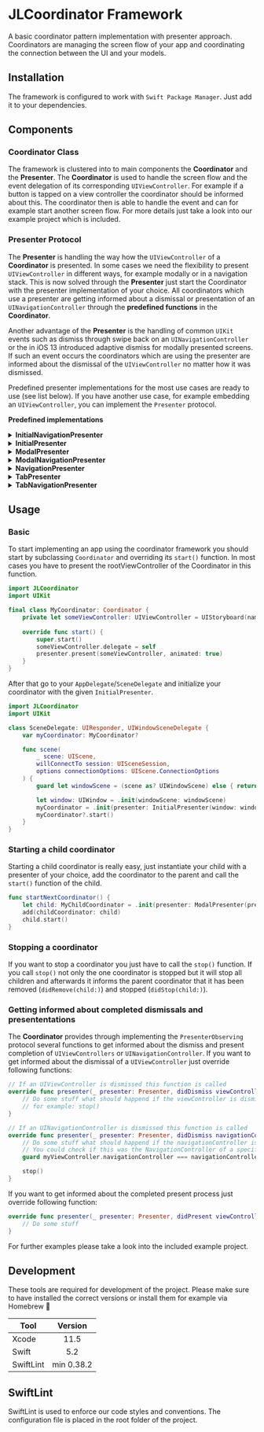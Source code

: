 # JLCoordinator Framework
A basic coordinator pattern implementation with presenter approach. Coordinators are managing the screen flow of your app and coordinating the connection between the UI and your models.

## Installation
The framework is configured to work with `Swift Package Manager`. Just add it to your dependencies.

## Components

### Coordinator Class
The framework is clustered into to main components the **Coordinator** and the **Presenter**. The **Coordinator** is used to handle the screen flow and the event delegation of its corresponding `UIViewController`. For example if a button is tapped on a view controller the coordinator should be informed about this. The coordinator then is able to handle the event and can for example start another screen flow. For more details just take a look into our example project which is included.

### Presenter Protocol
The **Presenter** is handling the way how the `UIViewController` of a **Coordinator** is presented. In some cases we need the flexibility to present `UIViewController` in different ways, for example modally or in a navigation stack. This is now solved through the **Presenter** just start the Coordinator with the presenter implementation of your choice. All coordinators which use a presenter are getting informed about a dismissal or presentation of an `UINavigationController` through the **predefined functions** in the **Coordinator**.

Another advantage of the **Presenter** is the handling of common `UIKit` events such as dismiss through swipe back on an `UINavigationController` or the in iOS 13 introduced adaptive dismiss for modally presented screens. If such an event occurs the coordinators which are using the presenter are informed about the dismissal of the `UIViewController` no matter how it was dismissed. 

Predefined presenter implementations for the most use cases are ready to use (see list below). If you have another use case, for example embedding an `UIViewController`, you can implement the `Presenter` protocol.

**Predefined implementations**

<details>
<summary><b>InitialNavigationPresenter</b></summary>
<br>
Is used to present a NavigationController stack in a `UIWindow` (e.g. used in `AppDelegate` or `SceneDelegate`).  The first `UIViewController` will be set as `rootViewController` all further `UIViewControllers` will be pushed onto the stack.
</details>

<details>
<summary><b>InitialPresenter</b></summary>
<br>
Is used to present in a `UIWindow` (e.g. used in `AppDelegate` or `SceneDelegate`)
</details>

<details>
<summary><b>ModalPresenter</b></summary>
<br>
Presents the coordinators `UIViewController` modally on a *PresentingViewController*
</details>

<details>
<summary><b>ModalNavigationPresenter</b></summary>
<br>
Presents a new NavigationController stack modally on a *PresentingViewController*. The first `UIViewController` will be set as `rootViewController` all further `UIViewControllers` will be pushed onto the stack. 
</details>

<details>
<summary><b>NavigationPresenter</b></summary>
<br>
Is initialized with an `UINavigationController` the first presented `UIViewController` is set as `rootViewController` the following are pushed onto the stack.
</details>

<details>
<summary><b>TabPresenter</b></summary>
<br>
Is used for presenting `UIViewController` embedded in a `UITabBarController` which has to be passed to the `TabPresenter`.
</details>

<details>
<summary><b>TabNavigationPresenter</b></summary>
<br>
Is used for presenting `UINavigationController` embedded in a `UITabBarController` which has to be passed to the `TabNavigationPresenter `. The first `UIViewController` is set as `rootViewController` all further will be pushed onto the stack.
</details>

## Usage

### Basic
To start implementing an app using the coordinator framework you should start by subclassing `Coordinator` and overriding its `start()` function. In most cases you have to present the rootViewController of the Coordinator in this function.

```swift
import JLCoordinator
import UIKit

final class MyCoordinator: Coordinator {
    private let someViewController: UIViewController = UIStoryboard(name: "ViewController", bundle: nil).instantiateViewController(identifier: "ViewController")
    
    override func start() {
        super.start()
        someViewController.delegate = self
        presenter.present(someViewController, animated: true)
    }
}
```

After that go to your `AppDelegate`/`SceneDelegate` and initialize your coordinator with the given `InitialPresenter`.

```swift
import JLCoordinator
import UIKit

class SceneDelegate: UIResponder, UIWindowSceneDelegate {
    var myCoordinator: MyCoordinator?

    func scene(
        _ scene: UIScene,
        willConnectTo session: UISceneSession,
        options connectionOptions: UIScene.ConnectionOptions
    ) {
        guard let windowScene = (scene as? UIWindowScene) else { return }

        let window: UIWindow = .init(windowScene: windowScene)
        myCoordinator = .init(presenter: InitialPresenter(window: window))
        myCoordinator?.start()
    }
}

```
### Starting a child coordinator

Starting a child coordinator is really easy, just instantiate your child with a presenter of your choice, add the coordinator to the parent and call the `start()` function of the child.

```swift
func startNextCoordinator() {
    let child: MyChildCoordinator = .init(presenter: ModalPresenter(presentingViewController: viewController))
    add(childCoordinator: child)
    child.start()
}
```

### Stopping a coordinator

If you want to stop a coordinator you just have to call the `stop()` function. If you call `stop()` not only the one coordinator is stopped but it will stop all children and afterwards it informs the parent coordinator that it has been removed (`didRemove(child:)`) and stopped (`didStop(child:)`).

### Getting informed about completed dismissals and presententations

The **Coordinator** provides through implementing the `PresenterObserving` protocol several functions to get informed about the dismiss and present completion of `UIViewControllers` or `UINavigationController`. If you want to get informed about the dismissal of a `UIViewController` just override following functions:

```swift
// If an UIViewController is dismissed this function is called
override func presenter(_ presenter: Presenter, didDismiss viewController: UIViewController) {
    // Do some stuff what should happend if the viewController is dismissed
    // for example: stop()
}

// If an UINavigationController is dismissed this function is called
override func presenter(_ presenter: Presenter, didDismiss navigationController: UINavigationController) {
    // Do some stuff what should happend if the navigationController is dismissed
    // You could check if this was the NavigationController of a specific UIViewController
    guard myViewController.navigationController === navigationController else { return }

    stop()
}
```

If you want to get informed about the completed present process just override following function:

```swift
override func presenter(_ presenter: Presenter, didPresent viewController: UIViewController) {
    // Do some stuff
}
```

For further examples please take a look into the included example project.

## Development
These tools are required for development of the project. Please make sure to have installed the correct versions or install them for example via Homebrew 🍻

| Tool                          | Version        |
| ------------------------------|:-------------: |
| Xcode                         | 11.5           |
| Swift                         | 5.2            |
| SwiftLint                     | min 0.38.2     |

## SwiftLint
SwiftLint is used to enforce our code styles and conventions. The configuration file is placed in the root folder of the project.
